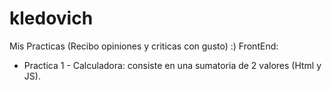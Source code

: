 # kledovich
Mis Practicas (Recibo opiniones y criticas con gusto) :)
FrontEnd:
  - Practica 1 - Calculadora: consiste en una sumatoria de 2 valores (Html y JS).
